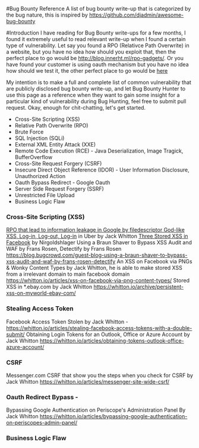 #Bug Bounty Reference
A list of bug bounty write-up that is categorized by the bug nature, this is inspired by https://github.com/djadmin/awesome-bug-bounty

#Introduction
I have reading for Bug Bounty write-ups for a few months, I found it extremely useful to read relevant write-up when I found a certain type of vulnerability. Let say you found a RPO (Relativce Path Overwrite) in a website, but you have no idea how should you exploit that, then the perfect place to go would be http://blog.innerht.ml/rpo-gadgets/. Or you have found your customer is using oauth mechanism but you have no idea how should we test it, the other perfect place to go would be [here](https://whitton.io/articles/obtaining-tokens-outlook-office-azure-account/)

My intention is to make a full and complete list of common vulnerability that are publicly disclosed bug bounty write-up, and let Bug Bounty Hunter to use this page as a reference when they want to gain some insight for a particular kind of vulnerability during Bug Hunting, feel free to submit pull request. Okay, enough for chit-chatting, let's get started. 


- Cross-Site Scripting (XSS)
- Relative Path Overwrite (RPO)
- Brute Force 
- SQL Injection (SQLi)
- External XML Entity Attack (XXE)
- Remote Code Execution (RCE) - Java Deserialization, Image Tragick, BufferOverflow
- Cross-Site Request Forgery (CSRF)
- Insecure Direct Object Reference (IDOR) - User Information Disclosure, Unauthorized Action
- Oauth Bypass Redirect - Google Oauth 
- Server Side Request Forgery (SSRF)
- Unrestricted File Upload
- Business Logic Flaw

### Cross-Site Scripting (XSS)

[RPO that lead to information leakage in Google by filedescriptor
God-like XSS, Log-in, Log-out, Log-in](https://whitton.io/articles/uber-turning-self-xss-into-good-xss/) in Uber by Jack Whitton 
[Three Stored XSS in Facebook](http://www.breaksec.com/?p=6129) by Nirgoldshlager 
Using a Braun Shaver to Bypass XSS Audit and WAF by Frans Rosen, Detectify by Frans Rosen  https://blog.bugcrowd.com/guest-blog-using-a-braun-shaver-to-bypass-xss-audit-and-waf-by-frans-rosen-detectify
An XSS on Facebook via PNGs & Wonky Content Types by Jack Whitton, he is able to make stored XSS from a irrelevant domain to main facebook domain https://whitton.io/articles/xss-on-facebook-via-png-content-types/
Stored XSS in *.ebay.com by Jack Whitton https://whitton.io/archive/persistent-xss-on-myworld-ebay-com/

### Stealing Access Token
Facebook Access Token Stolen by Jack Whitton - https://whitton.io/articles/stealing-facebook-access-tokens-with-a-double-submit/
Obtaining Login Tokens for an Outlook, Office or Azure Account by Jack Whitton https://whitton.io/articles/obtaining-tokens-outlook-office-azure-account/ 

### CSRF
Messenger.com CSRF that show you the steps when you check for CSRF by Jack Whitton https://whitton.io/articles/messenger-site-wide-csrf/ 

### Oauth Redirect Bypass - 
Bypassing Google Authentication on Periscope's Administration Panel By Jack Whitton
https://whitton.io/articles/bypassing-google-authentication-on-periscopes-admin-panel/

### Business Logic Flaw
